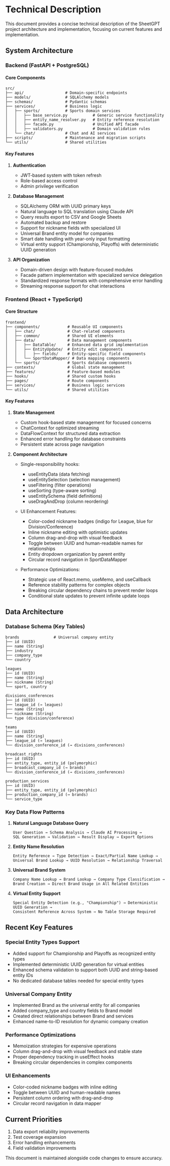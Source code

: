 # Technical Description

This document provides a concise technical description of the SheetGPT project architecture and implementation, focusing on current features and implementation.

## System Architecture

### Backend (FastAPI + PostgreSQL)

#### Core Components
```
src/
├── api/                  # Domain-specific endpoints
├── models/               # SQLAlchemy models
├── schemas/              # Pydantic schemas
├── services/             # Business logic
│   ├── sports/           # Sports domain services
│   │   ├── base_service.py           # Generic service functionality
│   │   ├── entity_name_resolver.py   # Entity reference resolution
│   │   ├── facade.py                 # Unified API facade
│   │   ├── validators.py             # Domain validation rules
│   └── chat/             # Chat and AI services
├── scripts/              # Maintenance and migration scripts
└── utils/                # Shared utilities
```

#### Key Features
1. **Authentication**
   - JWT-based system with token refresh
   - Role-based access control
   - Admin privilege verification

2. **Database Management**
   - SQLAlchemy ORM with UUID primary keys
   - Natural language to SQL translation using Claude API
   - Query results export to CSV and Google Sheets
   - Automated backup and restore
   - Support for nickname fields with specialized UI
   - Universal Brand entity model for companies
   - Smart date handling with year-only input formatting
   - Virtual entity support (Championship, Playoffs) with deterministic UUID generation

3. **API Organization**
   - Domain-driven design with feature-focused modules
   - Facade pattern implementation with specialized service delegation
   - Standardized response formats with comprehensive error handling
   - Streaming response support for chat interactions

### Frontend (React + TypeScript)

#### Core Structure
```
frontend/
├── components/            # Reusable UI components
│   ├── chat/              # Chat-related components
│   ├── common/            # Shared UI elements
│   ├── data/              # Data management components
│   │   ├── DataTable/     # Enhanced data grid implementation
│   │   ├── EntityUpdate/  # Entity edit components
│   │   │   ├── fields/    # Entity-specific field components
│   │   └── SportDataMapper/ # Data mapping components
│   └── sports/            # Sports database components
├── contexts/              # Global state management
├── features/              # Feature-based modules
├── hooks/                 # Shared custom hooks
├── pages/                 # Route components
├── services/              # Business logic services
└── utils/                 # Shared utilities
```

#### Key Features
1. **State Management**
   - Custom hook-based state management for focused concerns
   - ChatContext for optimized streaming
   - DataFlowContext for structured data extraction
   - Enhanced error handling for database constraints
   - Persistent state across page navigation

2. **Component Architecture**
   - Single-responsibility hooks:
     - useEntityData (data fetching)
     - useEntitySelection (selection management)
     - useFiltering (filter operations)
     - useSorting (type-aware sorting)
     - useEntitySchema (field definitions)
     - useDragAndDrop (column reordering)
     
   - UI Enhancement Features:
     - Color-coded nickname badges (indigo for League, blue for Division/Conference)
     - Inline nickname editing with optimistic updates
     - Column drag-and-drop with visual feedback
     - Toggle between UUID and human-readable names for relationships
     - Entity dropdown organization by parent entity
     - Circular record navigation in SportDataMapper
     
   - Performance Optimizations:
     - Strategic use of React.memo, useMemo, and useCallback
     - Reference stability patterns for complex objects
     - Breaking circular dependency chains to prevent render loops
     - Conditional state updates to prevent infinite update loops

## Data Architecture

### Database Schema (Key Tables)

```
brands               # Universal company entity
├── id (UUID)
├── name (String)
├── industry
├── company_type
└── country

leagues
├── id (UUID)
├── name (String)
├── nickname (String)
└── sport, country

divisions_conferences
├── id (UUID)
├── league_id (→ leagues)
├── name (String)
├── nickname (String)
└── type (division/conference)

teams
├── id (UUID)
├── name (String)
├── league_id (→ leagues)
└── division_conference_id (→ divisions_conferences)

broadcast_rights
├── id (UUID)
├── entity_type, entity_id (polymorphic)
├── broadcast_company_id (→ brands)
└── division_conference_id (→ divisions_conferences)

production_services
├── id (UUID)
├── entity_type, entity_id (polymorphic)
├── production_company_id (→ brands)
└── service_type
```

### Key Data Flow Patterns

1. **Natural Language Database Query**
   ```
   User Question → Schema Analysis → Claude AI Processing →
   SQL Generation → Validation → Result Display → Export Options
   ```
   
2. **Entity Name Resolution**
   ```
   Entity Reference → Type Detection → Exact/Partial Name Lookup → 
   Universal Brand Lookup → UUID Resolution → Relationship Traversal
   ```

3. **Universal Brand System**
   ```
   Company Name Lookup → Brand Lookup → Company Type Classification →
   Brand Creation → Direct Brand Usage in All Related Entities
   ```

4. **Virtual Entity Support**
   ```
   Special Entity Detection (e.g., "Championship") → Deterministic UUID Generation →
   Consistent Reference Across System → No Table Storage Required
   ```

## Recent Key Features

### Special Entity Types Support
- Added support for Championship and Playoffs as recognized entity types
- Implemented deterministic UUID generation for virtual entities
- Enhanced schema validation to support both UUID and string-based entity IDs
- No dedicated database tables needed for special entity types

### Universal Company Entity
- Implemented Brand as the universal entity for all companies
- Added company_type and country fields to Brand model
- Created direct relationships between Brand and services
- Enhanced name-to-ID resolution for dynamic company creation

### Performance Optimizations
- Memoization strategies for expensive operations
- Column drag-and-drop with visual feedback and stable state
- Proper dependency tracking in useEffect hooks
- Breaking circular dependencies in complex components

### UI Enhancements
- Color-coded nickname badges with inline editing
- Toggle between UUID and human-readable names
- Persistent column ordering with drag-and-drop
- Circular record navigation in data mapper

## Current Priorities

1. Data export reliability improvements
2. Test coverage expansion
3. Error handling enhancements
4. Field validation improvements

This document is maintained alongside code changes to ensure accuracy.